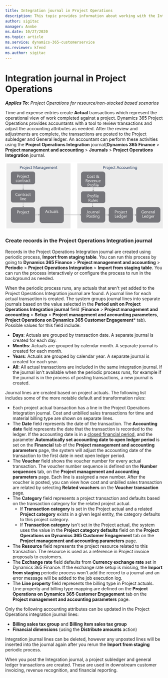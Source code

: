 ```yaml
---
title: Integration journal in Project Operations
description: This topic provides information about working with the Integration journal in Project Operations.
author: sigitac
manager: Annbe
ms.date: 10/27/2020
ms.topic: article
ms.service: dynamics-365-customerservice
ms.reviewer: kfend 
ms.author: sigitac
---
```


# Integration journal in Project Operations

_**Applies To:** Project Operations for resource/non-stocked based scenarios_

Time and expense entries create **Actual** transactions which represent the operational view of work completed against a project. Dynamics 365 Project Operations provides accountants with a tool to review transactions and adjust the accounting attributes as needed. After the review and adjustments are complete, the transactions are posted to the Project subledger and General ledger. An accountant can perform these activities using the **Project Operations Integration** journal(**Dynamics 365 Finance** > **Project management and accounting** > **Journals** > **Project Operations Integration** journal.

![Integration journal flow](./media/IntegrationJournal.png)

### Create records in the Project Operations Integration journal

Records in the Project Operations Integration journal are created using periodic process, **Import from staging table**. You can run this process by going to **Dynamics 365 Finance** > **Project management and accounting** > **Periodic** > **Project Operations Integration** > **Import from staging table**. You can run the process interactively or configure the process to run in the background as needed.

When the periodic process runs, any actuals that aren't yet added to the Project Operations Integration journal are found. A journal line for each actual transaction is created.
The system groups journal lines into separate journals based on the value selected in the **Period unit on Project Operations Integration journal** field (**Finance** > **Project management and accounting** > **Setup** > **Project management and accounting parameters**, **Project Operations on Dynamics 365 Customer Engagement*** tab). Possible values for this field include:

  - **Days**: Actuals are grouped by transaction date. A separate journal is created for each day.
  - **Months**: Actuals are grouped by calendar month. A separate journal is created for each month.
  - **Years**: Actuals are grouped by calendar year. A separate journal is created for each year.
  - **All**: All actual transactions are included in the same integration journal. If the journal isn't available when the periodic process runs, for example if the journal is in the process of posting transactions, a new journal is created.

Journal lines are created based on project actuals. The following list includes some of the more notable default and transformation rules:

  - Each project actual transaction has a line in the Project Operations Integration journal. Cost and unbilled sales transactions for time and material billing type are shown on separate lines.
  - The **Date** field represents the date of the transaction. The **Accounting date** field represents the date that the transaction is recorded to the ledger. If the accounting date is in a [closed financial period](https://docs.microsoft.com/dynamics365/finance/general-ledger/close-general-ledger-at-period-end), and the parameter **Automatically set accounting date to open ledger period** is set on the **Financial** tab of the **Project management and accounting parameters** page, the system will adjust the accounting date of the transaction to the first date in next open ledger period.
  - The **Voucher** field shows the voucher number for every actual transaction. The voucher number sequence is defined on the **Number sequences** tab, on the **Project management and accounting parameters** page. Each line is assigned a new number. After the voucher is posted, you can view how cost and unbilled sales transaction are related by selecting **Related vouchers** on the **Voucher transaction** page.
  - The **Category** field represents a project transaction and defaults based on the transaction category for the related project actual.
    - If **Transaction category** is set in the Project actual and a related **Project category** exists in a given legal entity, the category defaults to this project category.
    - If **Transaction category** isn't set in the Project actual, the system uses the value in the **Project category defaults** field on the **Project Operations on Dynamics 365 Customer Engagement** tab on the **Project management and accounting parameters** page.
  - The **Resource** field represents the project resource related to this transaction. The resource is used as a reference in Project invoice proposals to customers.
  - The **Exchange rate** field defaults from **Currency exchange rate** set in Dynamics 365 Finance. If the exchange rate setup is missing, the **Import from staging** periodic process won't add the record to a journal and an error message will be added to the job execution log.
  - The **Line property** field represents the billing type in Project actuals. Line property and billing type mapping are defined on the **Project Operations on Dynamics 365 Customer Engagement** tab on the **Project management and accounting parameters** page.

Only the following accounting attributes can be updated in the Project Operations integration journal lines:

- **Billing sales tax group** and **Billing item sales tax group**
- **Financial dimensions** (using the **Distribute amounts** action)

Integration journal lines can be deleted, however any unposted lines will be inserted into the journal again after you rerun the **Import from staging** periodic process.

When you post the Integration journal, a project subledger and general ledger transactions are created. These are used in downstream customer invoicing, revenue recognition, and financial reporting.
